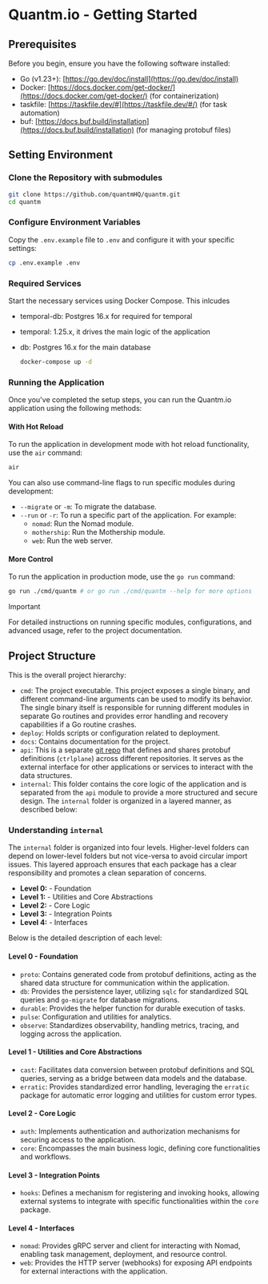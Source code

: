 # Quantm.io - Getting Started

## Prerequisites

Before you begin, ensure you have the following software installed:

- Go (v1.23+): [https://go.dev/doc/install](https://go.dev/doc/install)
- Docker: [https://docs.docker.com/get-docker/](https://docs.docker.com/get-docker/) (for containerization)
- taskfile: [https://taskfile.dev/#](https://taskfile.dev/#/) (for task automation)
- buf: [https://docs.buf.build/installation](https://docs.buf.build/installation) (for managing protobuf files)

## Setting Environment

### Clone the Repository with submodules

```bash
git clone https://github.com/quantmHQ/quantm.git
cd quantm
```

### Configure Environment Variables

Copy the `.env.example` file to `.env` and configure it with your specific settings:

```bash
cp .env.example .env
```

### Required Services

Start the necessary services using Docker Compose. This inlcudes

- temporal-db: Postgres 16.x for required for temporal
- temporal: 1.25.x, it drives the main logic of the application
- db: Postgres 16.x for the main database

  ```bash
  docker-compose up -d
  ```

### Running the Application

Once you've completed the setup steps, you can run the Quantm.io application using the following methods:

#### With Hot Reload

To run the application in development mode with hot reload functionality, use the `air` command:

```bash
air
```

You can also use command-line flags to run specific modules during development:

- `--migrate` or `-m`: To migrate the database.
- `--run` or `-r`: To run a specific part of the application. For example:
  - `nomad`: Run the Nomad module.
  - `mothership`: Run the Mothership module.
  - `web`: Run the web server.

#### More Control

To run the application in production mode, use the `go run` command:

```bash
go run ./cmd/quantm # or go run ./cmd/quantm --help for more options
```

> [!IMPORTANT]
> For detailed instructions on running specific modules, configurations, and advanced usage, refer to the project documentation.

## Project Structure

This is the overall project hierarchy:

- `cmd`: The project executable. This project exposes a single binary, and different command-line arguments can be used to modify its behavior. The single binary itself is responsible for running different modules in separate Go routines and provides error handling and recovery capabilities if a Go routine crashes.
- `deploy`: Holds scripts or configuration related to deployment.
- `docs`: Contains documentation for the project.
- `api`: This is a separate [git repo](https://github.com/quantmHQ/api) that defines and shares protobuf definitions (`ctrlplane`) across different repositories. It serves as the external interface for other applications or services to interact with the data structures.
- `internal`: This folder contains the core logic of the application and is separated from the `api` module to provide a more structured and secure design. The `internal` folder is organized in a layered manner, as described below:

### Understanding `internal`

The `internal` folder is organized into four levels. Higher-level folders can depend on lower-level folders but not vice-versa to avoid circular import issues. This layered approach ensures that each package has a clear responsibility and promotes a clean separation of concerns.

- **Level 0:** - Foundation
- **Level 1:** - Utilities and Core Abstractions
- **Level 2:** - Core Logic
- **Level 3:** - Integration Points
- **Level 4:** - Interfaces

Below is the detailed description of each level:

#### Level 0 - Foundation

- `proto`: Contains generated code from protobuf definitions, acting as the shared data structure for communication within the application.
- `db`: Provides the persistence layer, utilizing `sqlc` for standardized SQL queries and `go-migrate` for database migrations.
- `durable`: Provides the helper function for durable execution of tasks.
- `pulse`: Configuration and utilities for analytics.
- `observe`: Standardizes observability, handling metrics, tracing, and logging across the application.

#### Level 1 - Utilities and Core Abstractions

- `cast`: Facilitates data conversion between protobuf definitions and SQL queries, serving as a bridge between data models and the database.
- `erratic`: Provides standardized error handling, leveraging the `erratic` package for automatic error logging and utilities for custom error types.

#### Level 2 - Core Logic

- `auth`: Implements authentication and authorization mechanisms for securing access to the application.
- `core`: Encompasses the main business logic, defining core functionalities and workflows.

#### Level 3 - Integration Points

- `hooks`: Defines a mechanism for registering and invoking hooks, allowing external systems to integrate with specific functionalities within the `core` package.

#### Level 4 - Interfaces

- `nomad`: Provides gRPC server and client for interacting with Nomad, enabling task management, deployment, and resource control.
- `web`: Provides the HTTP server (webhooks) for exposing API endpoints for external interactions with the application.
